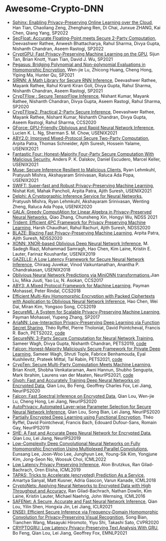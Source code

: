 # Awesome-Crypto-DNN

- [Sphinx: Enabling Privacy-Preserving Online Learning over the Cloud](https://ieeexplore.ieee.org/document/9833648), Han Tian, Chaoliang Zeng, Zhenghang Ren, Di Chai, Junxue ZHANG, Kai Chen, Qiang Yang, SP2022
- [SecFloat: Accurate Floating-Point meets Secure 2-Party Computation](https://eprint.iacr.org/2022/322), Deevashwer Rathee, Anwesh Bhattacharya, Rahul Sharma, Divya Gupta, Nishanth Chandran, Aseem Rastogi, SP2022
- [CryptGPU: Fast Privacy-Preserving Machine Learning on the GPU](https://eprint.iacr.org/2021/533), Sijun Tan, Brian Knott, Yuan Tian, David J. Wu, SP2021
- [Pegasus: Bridging Polynomial and Non-polynomial Evaluations in Homomorphic Encryption](https://eprint.iacr.org/2020/1606), Wen-jie Lu, Zhicong Huang, Cheng Hong, Yiping Ma, Hunter Qu, SP2021
- [SIRNN: A Math Library for Secure RNN Inference](https://eprint.iacr.org/2021/459), Deevashwer Rathee, Mayank Rathee, Rahul Kranti Kiran Goli, Divya Gupta, Rahul Sharma, Nishanth Chandran, Aseem Rastogi, SP2021
- [CrypTFlow : Secure TensorFlow Inference](https://eprint.iacr.org/2019/1049), Nishant Kumar, Mayank Rathee, Nishanth Chandran, Divya Gupta, Aseem Rastogi, Rahul Sharma, SP2020
- [CrypTFlow2: Practical 2-Party Secure Inference](https://eprint.iacr.org/2020/1002), Deevashwer Rathee, Mayank Rathee, Nishant Kumar, Nishanth Chandran, Divya Gupta, Aseem Rastogi, Rahul Sharma, CCS2020
- [GForce: GPU-Friendly Oblivious and Rapid Neural Network Inference](https://www.usenix.org/conference/usenixsecurity21/presentation/ng), Lucien K. L. Ng, Sherman S. M. Chow, USENIX2021
- [ABY2.0: Improved Mixed-Protocol Secure Two-Party Computation](https://www.usenix.org/conference/usenixsecurity21/presentation/patra), Arpita Patra, Thomas Schneider, Ajith Suresh, Hossein Yalame, USENIX2021
- [Fantastic Four: Honest-Majority Four-Party Secure Computation With Malicious Security](https://www.usenix.org/conference/usenixsecurity21/presentation/dalskov), Anders P. K. Dalskov, Daniel Escudero, Marcel Keller, USENIX2021
- [Muse: Secure Inference Resilient to Malicious Clients](https://www.usenix.org/conference/usenixsecurity21/presentation/lehmkuhl), Ryan Lehmkuhl, Pratyush Mishra, Akshayaram Srinivasan, Raluca Ada Popa, USENIX2021
- [SWIFT: Super-fast and Robust Privacy-Preserving Machine Learning](https://www.usenix.org/conference/usenixsecurity21/presentation/koti),	Nishat Koti, Mahak Pancholi, Arpita Patra, Ajith Suresh, USENIX2021
- [Delphi: A Cryptographic Inference Service for Neural Networks](https://www.usenix.org/conference/usenixsecurity20/presentation/mishra), Pratyush Mishra, Ryan Lehmkuhl, Akshayaram Srinivasan, Wenting Zheng, Raluca Ada Popa, USENIX2020
- [GALA: Greedy ComputAtion for Linear Algebra in Privacy-Preserved Neural Networks](https://www.ndss-symposium.org/ndss-paper/gala-greedy-computation-for-linear-algebra-in-privacy-preserved-neural-networks/), Qiao Zhang, Chunsheng Xin, Hongyi Wu, NDSS 2021
- [Trident: Efficient 4PC Framework for Privacy Preserving Machine Learning](https://www.ndss-symposium.org/ndss-paper/trident-efficient-4pc-framework-for-privacy-preserving-machine-learning/), 	Harsh Chaudhari, Rahul Rachuri, Ajith Suresh, NDSS2020
- [BLAZE: Blazing Fast Privacy-Preserving Machine Learning](https://www.ndss-symposium.org/ndss-paper/blaze-blazing-fast-privacy-preserving-machine-learning/), 	Arpita Patra, Ajith Suresh, NDSS2020
- [XONN: XNOR-based Oblivious Deep Neural Network Inference](https://www.usenix.org/conference/usenixsecurity19/presentation/riazi), M. Sadegh Riazi, Mohammad Samragh, Hao Chen, Kim Laine, Kristin E. Lauter, Farinaz Koushanfar, USENIX2019
- [GAZELLE: A Low Latency Framework for Secure Neural Network Inference](https://www.usenix.org/conference/usenixsecurity18/presentation/juvekar), Chiraag Juvekar, Vinod Vaikuntanathan, Anantha P. Chandrakasan, USENIX2018
- [Oblivious Neural Network Predictions via MiniONN transformations](https://eprint.iacr.org/2017/452),Jian Liu, Mika Juuti, Yao Lu, N. Asokan, CCS2017
- [ABY3: A Mixed Protocol Framework for Machine Learning](https://eprint.iacr.org/2018/403), Payman Mohassel, Peter Rindal, CCS2018
- [Efficient Multi-Key Homomorphic Encryption with Packed Ciphertexts with Application to Oblivious Neural Network Inference](https://eprint.iacr.org/2019/524), Hao Chen, Wei Dai, Miran Kim, Yongsoo Song, CCS2019
- [SecureML: A System for Scalable Privacy-Preserving Machine Learning](https://eprint.iacr.org/2017/396), Payman Mohassel, Yupeng Zhang, SP2017
- [AriaNN: Low-Interaction Privacy-Preserving Deep Learning via Function Secret Sharing](https://petsymposium.org/popets/2022/popets-2022-0015.php), Théo Ryffel, Pierre Tholoniat, David Pointcheval, Francis R. Bach, PETS2022, [code](https://github.com/LaRiffle/ariann)
- [SecureNN: 3-Party Secure Computation for Neural Network Training](https://petsymposium.org/popets/2019/popets-2019-0035.php), Sameer Wagh, Divya Gupta, Nishanth Chandran, PETS2019, [code](https://github.com/snwagh/securenn-public)
- [Falcon: Honest-Majority Maliciously Secure Framework for Private Deep Learning](https://petsymposium.org/popets/2021/popets-2021-0011.php),	Sameer Wagh, Shruti Tople, Fabrice Benhamouda, Eyal Kushilevitz, Prateek Mittal, Tal Rabin, PETS2021, [code](https://github.com/snwagh/falcon-public/)
- [CrypTen: Secure Multi-Party Computation Meets Machine Learning](https://proceedings.neurips.cc/paper/2021/hash/2754518221cfbc8d25c13a06a4cb8421-Abstract.html), Brian Knott, Shobha Venkataraman, Awni Hannun, Shubho Sengupta, Mark Ibrahim, Laurens van der Maaten, NeurIPS2021, [code](https://github.com/facebookresearch/CrypTen)
- [Glyph: Fast and Accurately Training Deep Neural Networks on Encrypted Data](https://proceedings.neurips.cc/paper/2020/hash/685ac8cadc1be5ac98da9556bc1c8d9e-Abstract.html), Qian Lou, Bo Feng, Geoffrey Charles Fox, Lei Jiang, NeurIPS2020
- [Falcon: Fast Spectral Inference on Encrypted Data](https://proceedings.neurips.cc/paper/2020/hash/18fc72d8b8aba03a4d84f66efabce82e-Abstract.html), Qian Lou, Wen-jie Lu, Cheng Hong, Lei Jiang, NeurIPS2020
- [AutoPrivacy: Automated Layer-wise Parameter Selection for Secure Neural Network Inference](https://proceedings.neurips.cc/paper/2020/hash/6244b2ba957c48bc64582cf2bcec3d04-Abstract.html), Qian Lou, Song Bian, Lei Jiang, NeurIPS2020
- [Partially Encrypted Deep Learning using Functional Encryption](https://proceedings.neurips.cc/paper/2019/hash/9d28de8ff9bb6a3fa41fddfdc28f3bc1-Abstract.html), Théo Ryffel, David Pointcheval, Francis Bach, Edouard Dufour-Sans, Romain Gay, NeurIPS2019
- [SHE: A Fast and Accurate Deep Neural Network for Encrypted Data](https://proceedings.neurips.cc/paper/2019/hash/56a3107cad6611c8337ee36d178ca129-Abstract.html), Qian Lou, Lei Jiang, NeurIPS2019
- [Low-Complexity Deep Convolutional Neural Networks on Fully Homomorphic Encryption Using Multiplexed Parallel Convolutions](https://proceedings.mlr.press/v162/lee22e.html), Eunsang Lee, Joon-Woo Lee, Junghyun Lee, Young-Sik Kim, Yongjune Kim, Jong-Seon No, Woosuk Choi, ICML2022
- [Low Latency Privacy Preserving Inference](http://proceedings.mlr.press/v97/brutzkus19a.html), Alon Brutzkus, Ran Gilad-Bachrach, Oren Elisha, ICML2019
- [TAPAS: Tricks to Accelerate (encrypted) Prediction As a Service](http://proceedings.mlr.press/v80/sanyal18a.html), Amartya Sanyal, Matt Kusner, Adria Gascon, Varun Kanade, ICML2018
- [CryptoNets: Applying Neural Networks to Encrypted Data with High Throughput and Accuracy](http://proceedings.mlr.press/v48/gilad-bachrach16.html), Ran Gilad-Bachrach, Nathan Dowlin, Kim Laine, Kristin Lauter, Michael Naehrig, John Wernsing, ICML2016
- [SAFENet: A Secure, Accurate and Fast Neural Network Inference](https://openreview.net/forum?id=Cz3dbFm5u-), Qian Lou, Yilin Shen, Hongxia Jin, Lei Jiang, ICLR2021
- [ENSEI: Efficient Secure Inference via Frequency-Domain Homomorphic Convolution for Privacy-Preserving Visual Recognition](https://openaccess.thecvf.com/content_CVPR_2020/html/Bian_ENSEI_Efficient_Secure_Inference_via_Frequency-Domain_Homomorphic_Convolution_for_Privacy-Preserving_CVPR_2020_paper.html), Song Bian, Tianchen Wang, Masayuki Hiromoto, Yiyu Shi, Takashi Sato, CVPR2020
- [CRYPTOGRU: Low Latency Privacy-Preserving Text Analysis With GRU](https://aclanthology.org/2021.emnlp-main.156/), Bo Feng, Qian Lou, Lei Jiang, Geoffrey Fox, EMNLP2021
